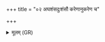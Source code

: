 +++
title = "०२ अघशंसदुःशंसौ करेणानुकरेण च"

+++
<details><summary>मूलम् (GR)</summary>

अघशंसदुःशंसौ  
करेणानुकरेण च ।  
मृत्यूंश् च सर्वांस् तेनेतो  
यक्ष्मांश् च निर् अजामसि ॥
</details>